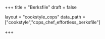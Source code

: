 +++
title = "Berksfile"
draft = false

layout = "cookstyle_cops"
data_path = ["cookstyle","cops_chef_effortless_berksfile"]

+++

<!-- The content of this page is automatically generated from the
cops_chef_effortless_berksfile.yml file in github.com/chef/cookstyle/blob/master/docs-chef-io/data/cookstyle/. -->
